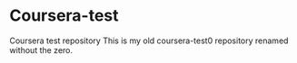# Coursera-test
Coursera test repository
This is my old coursera-test0 repository renamed without the zero.
